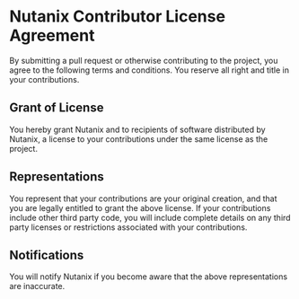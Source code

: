 # Nutanix Contributor License Agreement

By submitting a pull request or otherwise contributing to the project, you agree to the following terms and conditions.  You reserve all right and title in your contributions.  

## Grant of License 
You hereby grant Nutanix and to recipients of software distributed by Nutanix, a license to your contributions under the same license as the project.

## Representations
You represent that your contributions are your original creation, and that you are legally entitled to grant the above license.  If your contributions include other third party code, you will include complete details on any third party licenses or restrictions associated with your contributions.

## Notifications
You will notify Nutanix if you become aware that the above representations are inaccurate.  